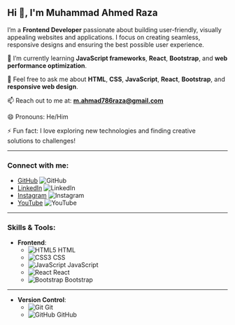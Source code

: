 ## Hi 👋, I'm Muhammad Ahmed Raza  
I’m a **Frontend Developer** passionate about building user-friendly, visually appealing websites and applications. I focus on creating seamless, responsive designs and ensuring the best possible user experience.  

🌱 I’m currently learning **JavaScript frameworks**, **React**, **Bootstrap**, and **web performance optimization**.  

💬 Feel free to ask me about **HTML**, **CSS**, **JavaScript**, **React**, **Bootstrap**, and **responsive web design**.  

📫 Reach out to me at: **m.ahmad786raza@gmail.com**  

😄 Pronouns: He/Him

⚡ Fun fact: I love exploring new technologies and finding creative solutions to challenges!

---

### Connect with me:
- [GitHub](https://github.com/Ahmadscode01) ![GitHub](https://img.icons8.com/ios/50/000000/github.png)
- [LinkedIn](https://www.linkedin.com/in/muhammad-ahmad-raza-soomro-0128673) ![LinkedIn](https://img.icons8.com/ios/50/000000/linkedin.png)
- [Instagram](https://www.instagram.com/itx_mars/profilecard/?igsh=a2sxcjllNTMzemJp) ![Instagram](https://img.icons8.com/ios/50/000000/instagram.png)
- [YouTube](https://www.youtube.com/@AhmedRaza_Tech) ![YouTube](https://img.icons8.com/ios/50/000000/youtube-play.png)

---

### Skills & Tools:
- **Frontend**: 
    - ![HTML5](https://img.icons8.com/color/48/000000/html-5.png) HTML
    - ![CSS3](https://img.icons8.com/color/48/000000/css3.png) CSS
    - ![JavaScript](https://img.icons8.com/color/48/000000/javascript.png) JavaScript
    - ![React](https://img.icons8.com/ios/50/000000/react-native.png) React
    - ![Bootstrap](https://img.icons8.com/ios/50/000000/bootstrap.png) Bootstrap

---

- **Version Control**: 
    - ![Git](https://img.icons8.com/ios/50/000000/git.png) Git
    - ![GitHub](https://img.icons8.com/ios/50/000000/github-2.png) GitHub



